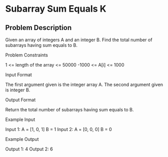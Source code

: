 # Subarray Sum Equals K

## Problem Description

Given an array of integers A and an integer B.
Find the total number of subarrays having sum equals to B.


Problem Constraints

1 <= length of the array <= 50000
-1000 <= A[i] <= 1000


Input Format

The first argument given is the integer array A.
The second argument given is integer B.


Output Format

Return the total number of subarrays having sum equals to B.


Example Input

Input 1:
A = [1, 0, 1]
B = 1
Input 2:
A = [0, 0, 0]
B = 0


Example Output

Output 1:
4
Output 2:
6